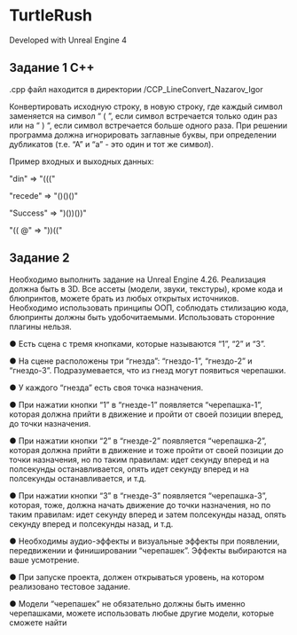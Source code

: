 # TurtleRush

Developed with Unreal Engine 4

## Задание 1 С++
.cpp файл находится в директории /CCP_LineConvert_Nazarov_Igor

Конвертировать исходную строку, в новую строку, где каждый
символ заменяется на символ “ ( ”, если символ встречается только один
раз или на “ ) “, если символ встречается больше одного раза. 
При решении программа должна игнорировать заглавные буквы, при
определении дубликатов (т.е. “А” и “а” - это один и тот же символ).

Пример входных и выходных данных:

"din" => "((("

"recede" => "()()()"

"Success" => ")())())"

"(( @" => "))(("

## Задание 2

Необходимо выполнить задание на Unreal Engine 4.26. Реализация
должна быть в 3D. Все ассеты (модели, звуки, текстуры), кроме кода и
блюпринтов, можете брать из любых открытых источников. Необходимо
использовать принципы ООП, соблюдать стилизацию кода, блюпринты
должны быть удобочитаемыми. Использовать сторонние плагины нельзя.

● Есть сцена с тремя кнопками, которые называются “1”, “2” и “3”.

● На сцене расположены три “гнезда”: “гнездо-1”, “гнездо-2” и
“гнездо-3”. Подразумевается, что из гнезд могут появиться
черепашки.

● У каждого “гнезда” есть своя точка назначения.

● При нажатии кнопки “1” в “гнезде-1” появляется “черепашка-1”,
которая должна прийти в движение и пройти от своей позиции
вперед, до точки назначения.

● При нажатии кнопки “2” в “гнезде-2” появляется “черепашка-2”,
которая должна прийти в движение и тоже пройти от своей позиции
до точки назначения, но по таким правилам: идет секунду вперед и
на полсекунды останавливается, опять идет секунду вперед и на
полсекунды останавливается, и т.д.

● При нажатии кнопки “3” в “гнезде-3” появляется “черепашка-3”,
которая, тоже, должна начать движение до точки назначения, но по
таким правилам: идет секунду вперед и затем полсекунды назад,
опять секунду вперед и полсекунды назад, и т.д.

● Необходимы аудио-эффекты и визуальные эффекты при появлении,
передвижении и финишировании “черепашек”. Эффекты
выбираются на ваше усмотрение.

● При запуске проекта, должен открываться уровень, на котором
реализовано тестовое задание.

● Модели “черепашек” не обязательно должны быть именно
черепашками, можете использовать любые другие модели, которые
сможете найти
